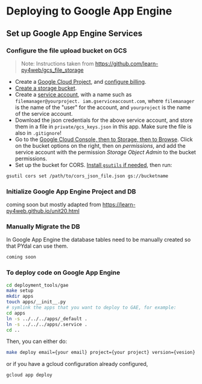 # Deploying to Google App Engine

## Set up Google App Engine Services

### Configure the file upload bucket on GCS

> Note: Instructions taken from <https://github.com/learn-py4web/gcs_file_storage>

* Create a [Google Cloud Project](https://console.cloud.google.com), and
  [configure billing](https://console.cloud.google.com/billing).
* [Create a storage bucket](https://console.cloud.google.com/storage/browser).  
* Create a [service account](https://console.cloud.google.com/iam-admin/serviceaccounts), with a name such as `filemanager@yourproject.
  iam.gserviceaccount.com`, where `filemanager` is the name of the "user" for the account, and `yourproject` is the name of the service account.
* Download the json credentials for the above service account, and store them in a file in `private/gcs_keys.json` in this app.  Make sure the file is also in `.gitignore`!
* Go to the [Google Cloud Console, then to Storage, then to Browse](https://console.cloud.google.com/storage/browser).  Click
  on the bucket options on the right, then on _permissions_, and add the
  service account with the permission _Storage Object Admin_ to the bucket permissions.
* Set up the bucket for CORS.  [Install `gsutils` if needed](<https://cloud.google.com/storage/docs/gsutil_install>), then run:

```bash
gsutil cors set /path/to/cors_json_file.json gs://bucketname
```

### Initialize Google App Engine Project and DB

coming soon but mostly adapted from <https://learn-py4web.github.io/unit20.html>

### Manually Migrate the DB

In Google App Engine the database tables need to be manually created so that PYdal can use them.

```SQL
coming soon
```

### To deploy code on Google App Engine

```bash
cd deployment_tools/gae
make setup
mkdir apps
touch apps/__init__.py
# symlink the apps that you want to deploy to GAE, for example:
cd apps
ln -s ../../../apps/_default .
ln -s ../../../apps/.service . 
cd ..
```

Then, you can either do:

```bash
make deploy email={your email} project={your project} version={vesion}
```

or if you have a gcloud configuration already configured, 

```bash
gcloud app deploy
```
